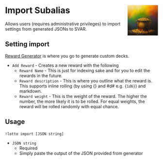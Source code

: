 <h1>Import Subalias<img align="right" src="../../Data/images/main.png" width="100px"></h1>

Allows users (requires administrative privileges) to import settings from generated JSONs to SVAR.

## Setting import
[Reward Generator](https://shadow-draconic-development.github.io/Avrae-Auto-Lotto/) is where you go to generate custom decks.

- `Add Reward` - Creates a new reward with the following
    - `Reward Name` - This is just for indexing sake and for you to edit the rewards in the future.
    - `Reward description` - This is where you outline what the reward is. This supports inline rolling (by using {} and #d# e.g. `{1d6}`) and markdown.
    - `Reward weight` - This is the weight of the reward. The higher the number, the more likely it is to be rolled. For equal weights, the reward will be rolled randomly with equal chance.

## Usage
`!lotto import [JSON string]`
- `JSON string`
    - Required
    - Simply paste the output of the JSON provided from generator